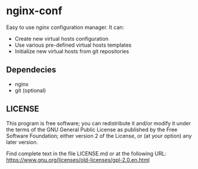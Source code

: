 # nginx-conf

Easy to use *nginx* configuration manager. It can:
* Create new virtual hosts configuration
* Use various pre-defined virtual hosts templates
* Initialize new virtual hosts from git repositories

## Dependecies

* nginx
* git (optional)

## LICENSE

This program is free software; you can redistribute it and/or modify it under the terms of the GNU General Public License as published by the Free Software Foundation; either version 2 of the License, or (at your option) any later version.

Find complete text in the file LICENSE.md or at the following URL: https://www.gnu.org/licenses/old-licenses/gpl-2.0.en.html
